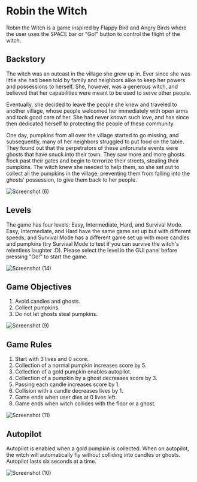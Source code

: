 # Robin the Witch
Robin the Witch is a game inspired by Flappy Bird and Angry Birds where the user uses the SPACE bar or "Go!" button to control the flight of the witch.

## Backstory

The witch was an outcast in the village she grew up in. Ever since she was little she had been told by family and neighbors alike to keep her powers and possessions to herself. She, however, was a generous witch, and believed that her capabilities were meant to be used to serve other people. 

Eventually, she decided to leave the people she knew and traveled to another village, whose people welcomed her immediately with open arms and took good care of her. She had never known such love, and has since then dedicated herself to protecting the people of these community. 

One day, pumpkins from all over the village started to go missing, and subsequently, many of her neighbors struggled to put food on the table. They found out that the perpetrators of these unforunate events were ghosts that have snuck into their town. They saw more and more ghosts flock past their gates and begin to terrorize their streets, stealing their pumpkins. The witch knew she needed to help them, so she set out to collect all the pumpkins in the village, preventing them from falling into the ghosts' possession, to give them back to her people.

![Screenshot (6)](https://user-images.githubusercontent.com/89936824/147389316-ec048d73-8523-4600-9057-54443c04b2c2.png)

## Levels
The game has four levels: Easy, Intermediate, Hard, and Survival Mode. 
Easy, Intermediate, and Hard have the same game set up but with different speeds, and Survival Mode has a different game set up with more candles and pumpkins (try Survival Mode to test if you can survive the witch's relentless laughter :D).
Please select the level in the GUI panel before pressing "Go!" to start the game.

![Screenshot (14)](https://user-images.githubusercontent.com/89936824/147389412-c4c77fa0-fafc-4835-a336-89ab278cc21e.png)

## Game Objectives
1. Avoid candles and ghosts.
2. Collect pumpkins.
3. Do not let ghosts steal pumpkins.

![Screenshot (9)](https://user-images.githubusercontent.com/89936824/147389328-b39f7fec-efa5-4330-8859-f0269ec30a10.png)

## Game Rules
1. Start with 3 lives and 0 score.
2. Collection of a normal pumpkin increases score by 5.
3. Collection of a gold pumpkin enables autopilot.
4. Collection of a pumpkin by a ghost decreases score by 3.
5. Passing each candle increases score by 1.
6. Collision with a candle decreases lives by 1.
7. Game ends when user dies at 0 lives left.
8. Game ends when witch collides with the floor or a ghost.

![Screenshot (11)](https://user-images.githubusercontent.com/89936824/147389338-091ea148-df59-4d68-84fb-c5cb03969cd1.png)

## Autopilot
Autopilot is enabled when a gold pumpkin is collected. When on autopilot, the witch will automatically fly without colliding into candles or ghosts. Autopilot lasts six seconds at a time.

![Screenshot (10)](https://user-images.githubusercontent.com/89936824/147389385-3d386033-00af-4f1c-8163-4937d8486802.png)
